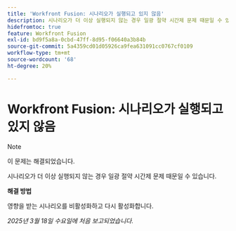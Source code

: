 ```yaml
---
title: 'Workfront Fusion: 시나리오가 실행되고 있지 않음'
description: 시나리오가 더 이상 실행되지 않는 경우 일광 절약 시간제 문제 때문일 수 있습니다. 해결 방법을 사용할 수 있습니다.
hidefromtoc: true
feature: Workfront Fusion
exl-id: bd9f5a8a-0cbd-47ff-8d95-f06640a3b84b
source-git-commit: 5a4359cd01d05926ca9fea631091cc0767cf0109
workflow-type: tm+mt
source-wordcount: '68'
ht-degree: 20%

---
```


# Workfront Fusion: 시나리오가 실행되고 있지 않음

>[!NOTE]
>
>이 문제는 해결되었습니다.

시나리오가 더 이상 실행되지 않는 경우 일광 절약 시간제 문제 때문일 수 있습니다.

**해결 방법**

영향을 받는 시나리오를 비활성화하고 다시 활성화합니다.

_2025년 3월 18일 수요일에 처음 보고되었습니다._

